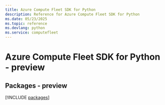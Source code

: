 ```yaml
---
title: Azure Compute Fleet SDK for Python
description: Reference for Azure Compute Fleet SDK for Python
ms.date: 05/23/2025
ms.topic: reference
ms.devlang: python
ms.service: computefleet
---
```

# Azure Compute Fleet SDK for Python - preview
## Packages - preview
[!INCLUDE [packages](compute-fleet-index.md)]